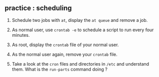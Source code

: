 ## practice : scheduling

1. Schedule two jobs with `at`, display the `at queue` and remove a
job.

2. As normal user, use `crontab -e` to schedule a script to run every
four minutes.

3. As root, display the `crontab` file of your normal user.

4. As the normal user again, remove your `crontab` file.

5. Take a look at the `cron` files and directories in `/etc` and
understand them. What is the `run-parts` command doing ?

